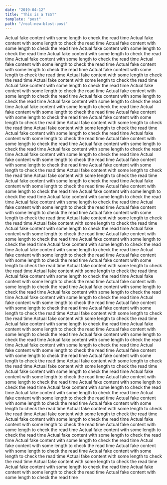 ```yaml
---
date: "2019-04-12"
title: "This is a TEST"
template: "post"
path: "/real-new-blost-post"
---
```


Actual fake content with some length to check the read time
Actual fake content with some length to check the read time
Actual fake content with some length to check the read time
Actual fake content with some length to check the read time
Actual fake content with some length to check the read time
Actual fake content with some length to check the read time
Actual fake content with some length to check the read time
Actual fake content with some length to check the read time
Actual fake content with some length to check the read time
Actual fake content with some length to check the read time
Actual fake content with some length to check the read time
Actual fake content with some length to check the read time
Actual fake content with some length to check the read time
Actual fake content with some length to check the read time
Actual fake content with some length to check the read time
Actual fake content with some length to check the read time
Actual fake content with some length to check the read time
Actual fake content with some length to check the read time
Actual fake content with some length to check the read time
Actual fake content with some length to check the read time
Actual fake content with some length to check the read time
Actual fake content with some length to check the read time
Actual fake content with some length to check the read time
Actual fake content with some length to check the read time
Actual fake content with some length to check the read time
Actual fake content with some length to check the read time
Actual fake content with some length to check the read time
Actual fake content with some length to check the read time
Actual fake content with some length to check the read time
Actual fake content with some length to check the read time
Actual fake content with some length to check the read time
Actual fake content with some length to check the read time
Actual fake content with some length to check the read time
Actual fake content with some length to check the read time
Actual fake content with some length to check the read time
Actual fake content with some length to check the read time
Actual fake content with some length to check the read time
Actual fake content with some length to check the read time
Actual fake content with some length to check the read time
Actual fake content with some length to check the read time
Actual fake content with some length to check the read time
Actual fake content with some length to check the read time
Actual fake content with some length to check the read time
Actual fake content with some length to check the read time
Actual fake content with some length to check the read time
Actual fake content with some length to check the read time
Actual fake content with some length to check the read time
Actual fake content with some length to check the read time
Actual fake content with some length to check the read time
Actual fake content with some length to check the read time
Actual fake content with some length to check the read time
Actual fake content with some length to check the read time
Actual fake content with some length to check the read time
Actual fake content with some length to check the read time
Actual fake content with some length to check the read time
Actual fake content with some length to check the read time
Actual fake content with some length to check the read time
Actual fake content with some length to check the read time
Actual fake content with some length to check the read time
Actual fake content with some length to check the read time
Actual fake content with some length to check the read time
Actual fake content with some length to check the read time
Actual fake content with some length to check the read time
Actual fake content with some length to check the read time
Actual fake content with some length to check the read time
Actual fake content with some length to check the read time
Actual fake content with some length to check the read time
Actual fake content with some length to check the read time
Actual fake content with some length to check the read time
Actual fake content with some length to check the read time
Actual fake content with some length to check the read time
Actual fake content with some length to check the read time
Actual fake content with some length to check the read time
Actual fake content with some length to check the read time
Actual fake content with some length to check the read time
Actual fake content with some length to check the read time
Actual fake content with some length to check the read time
Actual fake content with some length to check the read time
Actual fake content with some length to check the read time
Actual fake content with some length to check the read time
Actual fake content with some length to check the read time
Actual fake content with some length to check the read time
Actual fake content with some length to check the read time
Actual fake content with some length to check the read time
Actual fake content with some length to check the read time
Actual fake content with some length to check the read time
Actual fake content with some length to check the read time
Actual fake content with some length to check the read time
Actual fake content with some length to check the read time
Actual fake content with some length to check the read time
Actual fake content with some length to check the read time
Actual fake content with some length to check the read time
Actual fake content with some length to check the read time
Actual fake content with some length to check the read time
Actual fake content with some length to check the read time
Actual fake content with some length to check the read time
Actual fake content with some length to check the read time
Actual fake content with some length to check the read time
Actual fake content with some length to check the read time
Actual fake content with some length to check the read time
Actual fake content with some length to check the read time
Actual fake content with some length to check the read time
